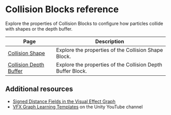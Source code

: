 # Collision Blocks reference

Explore the properties of Collision Blocks to configure how particles collide with shapes or the depth buffer.

| **Page** | **Description** |
|-|-|
| [Collision Shape](Block-CollisionShape.md) | Explore the properties of the Collision Shape Block. |
| [Collision Depth Buffer](Block-CollideWithDepthBuffer.md) | Explore the properties of the Collision Depth Buffer Block. |

## Additional resources

- [Signed Distance Fields in the Visual Effect Graph](sdf-in-vfx-graph.md)
- [VFX Graph Learning Templates](https://www.youtube.com/watch?v=DKVdg8DsIVY) on the Unity YouTube channel
